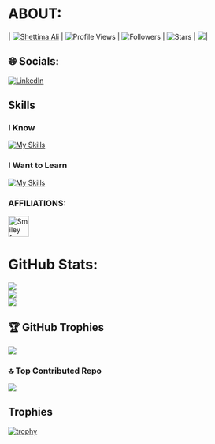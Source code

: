 # ABOUT:

| [![Shettima Ali](https://img.shields.io/badge/SHETTIMA-ALI-<COLOR>.svg)](https://shields.io/) | ![Profile Views](https://komarev.com/ghpvc/?username=shetteemah&color=green) | ![Followers](https://img.shields.io/github/followers/shetteemah) | ![Stars](https://img.shields.io/github/stars/shetteemah?label=Profile%20Stars&logo=Profile%20stars&logoColor=g) |
[![](https://visitcount.itsvg.in/api?id=Shetteemah&icon=0&color=0)](https://visitcount.itsvg.in)|

<!-- <ul>
<li> 👋 Hi, I’m @Shetteemah</li>
<li> 👀 I’m interested in software engineering</li>
<li> 🌱 I’m currently learning C</li>
<li> 💞️ I’m looking to collaborate on C projects</li>
<li> 📫 How to reach me shettimaali58@yahoo.com</li>
</ul>
-->

## 🌐 Socials:
[![LinkedIn](https://img.shields.io/badge/LinkedIn-%230077B5.svg?logo=linkedin&logoColor=white)](https://www.linkedin.com/in/shetteemah/) 


## Skills

### I Know

[![My Skills](https://skillicons.dev/icons?i=c,react,js,bash,vim,vscode,html,css,github,git,figma,xd,ps,pr,matlab)](https://skillicons.dev)

### I Want to Learn

[![My Skills](https://skillicons.dev/icons?i=cpp,vuejs,nextjs,swift,flutter,docker)](https://skillicons.dev)

### AFFILIATIONS:
<p>
<img src="https://simpleicons.org/icons/42.svg" alt="Smiley face" width="42" height="42" style="vertical-align:bottom">&emsp;
<!-- <img src="https://simpleicons.org/icons/googleanalytics.svg" alt="Smiley face" width="42" height="42" style="vertical-align:bottom">&emsp;
<img src="https://simpleicons.org/icons/amazonaws.svg" alt="Smiley face" width="42" height="42" style="vertical-align:bottom"> -->
</p>

<!-- ## STATS:

![](https://github-readme-stats.vercel.app/api?username=shetteemah&show_icons=true&theme=radical&hide_border=false&include_all_commits=true&count_private=true)
![](https://github-readme-streak-stats.herokuapp.com/?user=shetteemah&theme=radical&hide_border=false)<br/>
![](https://github-readme-stats.vercel.app/api/top-langs/?username=shetteemah&theme=radical&hide_border=false&include_all_commits=true&count_private=true&layout=compact) -->


# GitHub Stats:
![](https://github-readme-stats.vercel.app/api?username=Shetteemah&theme=radical&hide_border=false&include_all_commits=true&count_private=true)<br/>
![](https://github-readme-streak-stats.herokuapp.com/?user=Shetteemah&theme=radical&hide_border=false)<br/>
![](https://github-readme-stats.vercel.app/api/top-langs/?username=Shetteemah&theme=radical&hide_border=false&include_all_commits=true&count_private=true&layout=compact)

## 🏆 GitHub Trophies
![](https://github-profile-trophy.vercel.app/?username=Shetteemah&theme=tokyonight&no-frame=false&no-bg=true&margin-w=4)

### 🔝 Top Contributed Repo
![](https://github-contributor-stats.vercel.app/api?username=Shetteemah&limit=5&theme=dracula&combine_all_yearly_contributions=true)

## Trophies
[![trophy](https://github-profile-trophy.vercel.app/?username=shetteemah&theme=onedark)](https://github.com/ryo-ma/github-profile-trophy)

<!---
Shetteemah/Shetteemah is a ✨ special ✨ repository because its `README.md` (this file) appears on your GitHub profile.
You can click the Preview link to take a look at your changes.
--->
